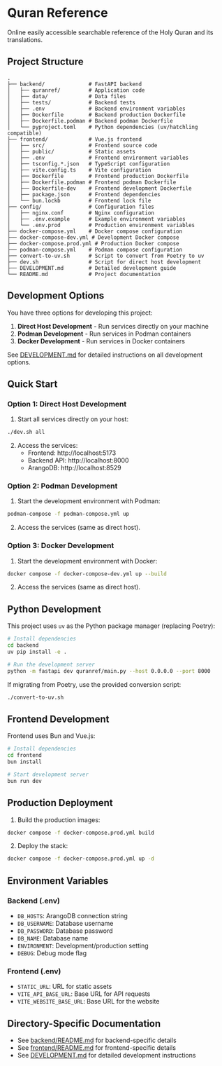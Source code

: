 # Quran Reference

Online easily accessible searchable reference of the Holy Quran and its translations.

## Project Structure

```
.
├── backend/              # FastAPI backend
│   ├── quranref/         # Application code
│   ├── data/             # Data files
│   ├── tests/            # Backend tests
│   ├── .env              # Backend environment variables
│   ├── Dockerfile        # Backend production Dockerfile
│   ├── Dockerfile.podman # Backend podman Dockerfile
│   └── pyproject.toml    # Python dependencies (uv/hatchling compatible)
├── frontend/             # Vue.js frontend
│   ├── src/              # Frontend source code
│   ├── public/           # Static assets
│   ├── .env              # Frontend environment variables
│   ├── tsconfig.*.json   # TypeScript configuration
│   ├── vite.config.ts    # Vite configuration
│   ├── Dockerfile        # Frontend production Dockerfile
│   ├── Dockerfile.podman # Frontend podman Dockerfile
│   ├── Dockerfile-dev    # Frontend development Dockerfile
│   ├── package.json      # Frontend dependencies
│   └── bun.lockb         # Frontend lock file
├── config/               # Configuration files
│   ├── nginx.conf        # Nginx configuration
│   ├── .env.example      # Example environment variables
│   └── .env.prod         # Production environment variables
├── docker-compose.yml    # Docker compose configuration
├── docker-compose-dev.yml # Development Docker compose
├── docker-compose.prod.yml # Production Docker compose
├── podman-compose.yml    # Podman compose configuration
├── convert-to-uv.sh      # Script to convert from Poetry to uv
├── dev.sh                # Script for direct host development
├── DEVELOPMENT.md        # Detailed development guide
└── README.md             # Project documentation
```

## Development Options

You have three options for developing this project:

1. **Direct Host Development** - Run services directly on your machine
2. **Podman Development** - Run services in Podman containers
3. **Docker Development** - Run services in Docker containers

See [DEVELOPMENT.md](DEVELOPMENT.md) for detailed instructions on all development options.

## Quick Start

### Option 1: Direct Host Development

1. Start all services directly on your host:
```bash
./dev.sh all
```

2. Access the services:
   - Frontend: http://localhost:5173
   - Backend API: http://localhost:8000
   - ArangoDB: http://localhost:8529

### Option 2: Podman Development

1. Start the development environment with Podman:
```bash
podman-compose -f podman-compose.yml up
```

2. Access the services (same as direct host).

### Option 3: Docker Development

1. Start the development environment with Docker:
```bash
docker compose -f docker-compose-dev.yml up --build
```

2. Access the services (same as direct host).

## Python Development

This project uses `uv` as the Python package manager (replacing Poetry):

```bash
# Install dependencies
cd backend
uv pip install -e .

# Run the development server
python -m fastapi dev quranref/main.py --host 0.0.0.0 --port 8000
```

If migrating from Poetry, use the provided conversion script:
```bash
./convert-to-uv.sh
```

## Frontend Development

Frontend uses Bun and Vue.js:

```bash
# Install dependencies
cd frontend
bun install

# Start development server
bun run dev
```

## Production Deployment

1. Build the production images:
```bash
docker compose -f docker-compose.prod.yml build
```

2. Deploy the stack:
```bash
docker compose -f docker-compose.prod.yml up -d
```

## Environment Variables

### Backend (.env)
- `DB_HOSTS`: ArangoDB connection string
- `DB_USERNAME`: Database username
- `DB_PASSWORD`: Database password
- `DB_NAME`: Database name
- `ENVIRONMENT`: Development/production setting
- `DEBUG`: Debug mode flag

### Frontend (.env)
- `STATIC_URL`: URL for static assets
- `VITE_API_BASE_URL`: Base URL for API requests
- `VITE_WEBSITE_BASE_URL`: Base URL for the website

## Directory-Specific Documentation

- See [backend/README.md](backend/README.md) for backend-specific details
- See [frontend/README.md](frontend/README.md) for frontend-specific details
- See [DEVELOPMENT.md](DEVELOPMENT.md) for detailed development instructions
